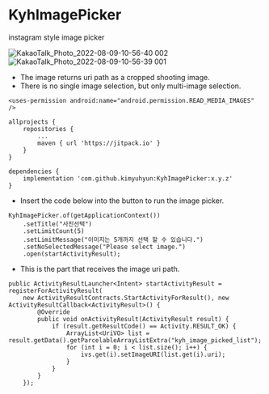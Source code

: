 # KyhImagePicker
instagram style image picker

![KakaoTalk_Photo_2022-08-09-10-56-40 002](https://user-images.githubusercontent.com/29136588/183547138-8cf9168c-7a13-451e-9a01-cdf043447be0.jpeg)
![KakaoTalk_Photo_2022-08-09-10-56-39 001](https://user-images.githubusercontent.com/29136588/183547144-9315d0d7-8f1d-4e33-a916-12e915e20bed.jpeg)


- The image returns uri path as a cropped shooting image.
- There is no single image selection, but only multi-image selection.
```
<uses-permission android:name="android.permission.READ_MEDIA_IMAGES" />
```

```
allprojects {
    repositories {
        ...
        maven { url 'https://jitpack.io' }
    }
}
```

```
dependencies {
    implementation 'com.github.kimyuhyun:KyhImagePicker:x.y.z'
}
```


- Insert the code below into the button to run the image picker.
```
KyhImagePicker.of(getApplicationContext())
    .setTitle("사진선택")
    .setLimitCount(5)
    .setLimitMessage("이미지는 5개까지 선택 할 수 있습니다.")
    .setNoSelectedMessage("Please select image.")
    .open(startActivityResult);
```

- This is the part that receives the image uri path.
```
public ActivityResultLauncher<Intent> startActivityResult = registerForActivityResult(
    new ActivityResultContracts.StartActivityForResult(), new ActivityResultCallback<ActivityResult>() {
        @Override
        public void onActivityResult(ActivityResult result) {
            if (result.getResultCode() == Activity.RESULT_OK) {
                ArrayList<UriVO> list = result.getData().getParcelableArrayListExtra("kyh_image_picked_list");
                for (int i = 0; i < list.size(); i++) {
                    ivs.get(i).setImageURI(list.get(i).uri);
                }
            }
        }
    });
```

